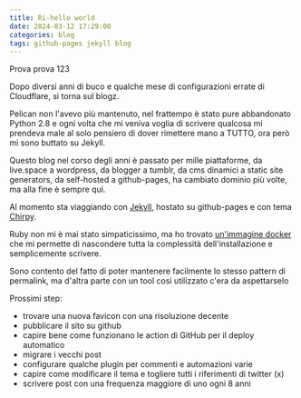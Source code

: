 ```yaml
---
title: Ri-hello world
date: 2024-03-12 17:29:00
categories: blog
tags: github-pages jekyll blog
---
```

Prova prova 123

Dopo diversi anni di buco e qualche mese di configurazioni errate di Cloudflare, si torna sul blogz.

Pelican non l'avevo più mantenuto, nel frattempo è stato pure abbandonato Python 2.8 e ogni volta che mi veniva voglia di scrivere qualcosa mi prendeva male al solo pensiero di dover rimettere mano a TUTTO, ora però mi sono buttato su Jekyll.

Questo blog nel corso degli anni è passato per mille piattaforme, da live.space a wordpress, da blogger a tumblr, da cms dinamici a static site generators, da self-hosted a github-pages, ha cambiato dominio più volte, ma alla fine è sempre qui.

Al momento sta viaggiando con [Jekyll](https://jekyllrb.com/), hostato su github-pages e con tema [Chirpy](https://github.com/cotes2020/jekyll-theme-chirpy).

Ruby non mi è mai stato simpaticissimo, ma ho trovato [un'immagine docker](https://github.com/BretFisher/jekyll-serve) che mi permette di nascondere tutta la complessità dell'installazione e semplicemente scrivere.

Sono contento del fatto di poter mantenere facilmente lo stesso pattern di permalink, ma d'altra parte con un tool così utilizzato c'era da aspettarselo

Prossimi step:
- trovare una nuova favicon con una risoluzione decente
- pubblicare il sito su github
- capire bene come funzionano le action di GitHub per il deploy automatico
- migrare i vecchi post
- configurare qualche plugin per commenti e automazioni varie
- capire come modificare il tema e togliere tutti i riferimenti di twitter (x)
- scrivere post con una frequenza maggiore di uno ogni 8 anni

